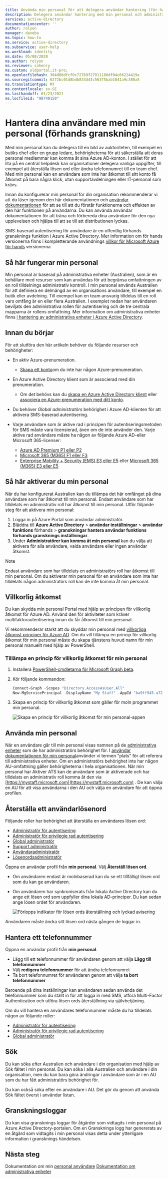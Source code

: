 ```yaml
---
title: Använda min personal för att delegera användar hantering (för hands version) – Azure AD | Microsoft Docs
description: Delegera användar hantering med min personal och administrativa enheter
services: active-directory
documentationcenter: ''
author: rolyon
manager: daveba
ms.topic: how-to
ms.service: active-directory
ms.subservice: user-help
ms.workload: identity
ms.date: 05/08/2020
ms.author: rolyon
ms.reviewer: sahenry
ms.custom: oldportal;it-pro;
ms.openlocfilehash: 304d88dfcf0c72769f27911186df04c66224419e
ms.sourcegitcommit: 6272bc01d8bdb833d43c56375bab1841a9c380a5
ms.translationtype: MT
ms.contentlocale: sv-SE
ms.lasthandoff: 01/23/2021
ms.locfileid: "98740150"
---
```

# <a name="manage-your-users-with-my-staff-preview"></a>Hantera dina användare med min personal (förhands granskning)

Med min personal kan du delegera till en bild av auktoriteten, till exempel en butiks chef eller en grupp ledare, behörigheterna för att säkerställa att deras personal medlemmar kan komma åt sina Azure AD-konton. I stället för att lita på en central helpdesk kan organisationer delegera vanliga uppgifter, till exempel att återställa lösen ord eller ändra telefonnumret till en team chef. Med min personal kan en användare som inte har åtkomst till sitt konto få åtkomst på bara några klick, utan supportavdelningen eller IT-personal som krävs.

Innan du konfigurerar min personal för din organisation rekommenderar vi att du läser igenom den här dokumentationen och [användar dokumentationen](../user-help/my-staff-team-manager.md) för att se till att du förstår funktionerna och effekten av den här funktionen på användarna. Du kan använda användar dokumentationen för att träna och förbereda dina användare för den nya upplevelsen och hjälpa till att se till att distributionen lyckas.

SMS-baserad autentisering för användare är en offentlig förhands gransknings funktion i Azure Active Directory. Mer information om för hands versionerna finns i kompletterande användnings [villkor för Microsoft Azure för hands](https://azure.microsoft.com/support/legal/preview-supplemental-terms/) versionerna

## <a name="how-my-staff-works"></a>Så här fungerar min personal

Min personal är baserad på administrativa enheter (Australien), som är en behållare med resurser som kan användas för att begränsa omfattningen av en roll tilldelnings administrativ kontroll. I min personal används Australien för att definiera en delmängd av en organisations användare, till exempel en butik eller avdelning. Till exempel kan en team ansvarig tilldelas till en roll vars omfång är en eller flera Australien. I exemplet nedan har användaren beviljats den administrativa rollen för autentisering och de tre centrala mapparna är rollens omfattning. Mer information om administrativa enheter finns [i hantering av administrativa enheter i Azure Active Directory](administrative-units.md).

## <a name="before-you-begin"></a>Innan du börjar

För att slutföra den här artikeln behöver du följande resurser och behörigheter:

* En aktiv Azure-prenumeration.

  * [Skapa ett konto](https://azure.microsoft.com/free/?WT.mc_id=A261C142F)om du inte har någon Azure-prenumeration.
* En Azure Active Directory klient som är associerad med din prenumeration.

  * Om det behövs kan du [skapa en Azure Active Directory klient](../fundamentals/sign-up-organization.md) eller [associera en Azure-prenumeration med ditt konto](../fundamentals/active-directory-how-subscriptions-associated-directory.md).
* Du behöver *Global administratörs* behörighet i Azure AD-klienten för att aktivera SMS-baserad autentisering.
* Varje användare som är aktive rad i principen för autentiseringsmetoden för SMS måste vara licensierad, även om de inte använder den. Varje aktive rad användare måste ha någon av följande Azure AD-eller Microsoft 365-licenser:

  * [Azure AD Premium P1 eller P2](https://azure.microsoft.com/pricing/details/active-directory/)
  * [Microsoft 365 (M365) F1 eller F3](https://www.microsoft.com/licensing/news/m365-firstline-workers)
  * [Enterprise Mobility + Security (EMS) E3 eller E5](https://www.microsoft.com/microsoft-365/enterprise-mobility-security/compare-plans-and-pricing) eller [Microsoft 365 (M365) E3 eller E5](https://www.microsoft.com/microsoft-365/compare-microsoft-365-enterprise-plans)

## <a name="how-to-enable-my-staff"></a>Så här aktiverar du min personal

När du har konfigurerat Australien kan du tillämpa det här omfånget på dina användare som har åtkomst till min personal. Endast användare som har tilldelats en administrativ roll har åtkomst till min personal. Utför följande steg för att aktivera min personal:

1. Logga in på Azure Portal som användar administratör.
2. Bläddra till **Azure Active Directory**  >  **användar inställningar**  >  **användar funktions** förhands  >  **granskningar hantera användar funktions förhands gransknings inställningar**.
3. Under **Administratörer kan komma åt min personal** kan du välja att aktivera för alla användare, valda användare eller ingen användar åtkomst.

> [!Note]
> Endast användare som har tilldelats en administratörs roll har åtkomst till min personal. Om du aktiverar min personal för en användare som inte har tilldelats någon administratörs roll kan de inte komma åt min personal.

## <a name="conditional-access"></a>Villkorlig åtkomst

Du kan skydda min personal Portal med hjälp av principen för villkorlig åtkomst för Azure AD. Använd den för aktiviteter som kräver multifaktorautentisering innan du får åtkomst till min personal.

Vi rekommenderar starkt att du skyddar min personal med [villkorliga åtkomst principer för Azure AD](../conditional-access/index.yml). Om du vill tillämpa en princip för villkorlig åtkomst för min personal måste du skapa tjänstens huvud namn för min personal manuellt med hjälp av PowerShell.

### <a name="apply-a-conditional-access-policy-to-my-staff"></a>Tillämpa en princip för villkorlig åtkomst för min personal

1. Installera [PowerShell-cmdletarna för Microsoft Graph beta](https://github.com/microsoftgraph/msgraph-sdk-powershell/blob/dev/samples/0-InstallModule.ps1).
1. Kör följande kommandon:

   ```powershell
   Connect-Graph -Scopes "Directory.AccessAsUser.All"
   New-MgServicePrincipal -DisplayName "My Staff" -AppId "ba9ff945-a723-4ab5-a977-bd8c9044fe61"
   ```
1. Skapa en princip för villkorlig åtkomst som gäller för moln programmet min personal.

    ![Skapa en princip för villkorlig åtkomst för min personal-appen](./media/my-staff-configure/conditional-access.png)

## <a name="using-my-staff"></a>Använda min personal

När en användare går till min personal visas namnen på de [administrativa enheter](administrative-units.md) som de har administratörs behörighet för. I [användar dokumentationen för min personal](../user-help/my-staff-team-manager.md)använder vi termen "plats" för att referera till administrativa enheter. Om en administratörs behörighet inte har någon AU-omfattning gäller behörigheterna i hela organisationen. När min personal har Aktiver ATS kan de användare som är aktiverade och har tilldelats en administrativ roll komma åt den via [https://mystaff.microsoft.com](https://mystaff.microsoft.com) . De kan välja en AU för att visa användarna i den AU och välja en användare för att öppna profilen.

## <a name="reset-a-users-password"></a>Återställa ett användarlösenord

Följande roller har behörighet att återställa en användares lösen ord:

- [Administratör för autentisering](permissions-reference.md#authentication-administrator)
- [Administratör för privilegie rad autentisering](permissions-reference.md#privileged-authentication-administrator)
- [Global administratör](permissions-reference.md#global-administrator--company-administrator)
- [Support administratör](permissions-reference.md#helpdesk-administrator)
- [Användaradministratör](permissions-reference.md#user-administrator)
- [Lösenordsadministratör](permissions-reference.md#password-administrator)

Öppna en användar profil från **min personal**. Välj **Återställ lösen ord**.

- Om användaren endast är molnbaserad kan du se ett tillfälligt lösen ord som du kan ge användaren.
- Om användaren har synkroniserats från lokala Active Directory kan du ange ett lösen ord som uppfyller dina lokala AD-principer. Du kan sedan ange lösen ordet för användaren.

    ![Förlopps indikator för lösen ords återställning och lyckad avisering](./media/my-staff-configure/reset-password.png)

Användaren måste ändra sitt lösen ord nästa gången de loggar in.

## <a name="manage-a-phone-number"></a>Hantera ett telefonnummer

Öppna en användar profil från **min personal**.

- Lägg till ett telefonnummer för användaren genom att välja **Lägg till telefonnummer**
- Välj **redigera telefonnummer** för att ändra telefonnumret
- Ta bort telefonnumret för användaren genom att välja **ta bort telefonnummer**

Beroende på dina inställningar kan användaren sedan använda det telefonnummer som du ställt in för att logga in med SMS, utföra Multi-Factor Authentication och utföra lösen ords återställning via självbetjäning.

Om du vill hantera en användares telefonnummer måste du ha tilldelats någon av följande roller:

- [Administratör för autentisering](permissions-reference.md#authentication-administrator)
- [Administratör för privilegie rad autentisering](permissions-reference.md#privileged-authentication-administrator)
- [Global administratör](permissions-reference.md#global-administrator--company-administrator)

## <a name="search"></a>Sök

Du kan söka efter Australien och användare i din organisation med hjälp av Sök fältet i min personal. Du kan söka i alla Australien och användare i din organisation, men du kan bara göra ändringar i användare som är i en AU som du har fått administratörs behörighet för.

Du kan också söka efter en användare i AU. Det gör du genom att använda Sök fältet överst i användar listan.

## <a name="audit-logs"></a>Granskningsloggar

Du kan visa gransknings loggar för åtgärder som vidtagits i min personal på Azure Active Directory-portalen. Om en Gransknings logg har genererats av en åtgärd som vidtagits i min personal visas detta under ytterligare information i gransknings händelsen.

## <a name="next-steps"></a>Nästa steg

Dokumentation om min [personal användare](../user-help/my-staff-team-manager.md) 
 [Dokumentation om administrativa enheter](administrative-units.md)